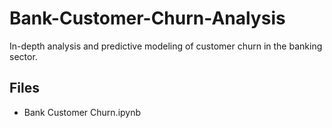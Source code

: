 # Bank-Customer-Churn-Analysis
In-depth analysis and predictive modeling of customer churn in the banking sector.

## Files
- Bank Customer Churn.ipynb
